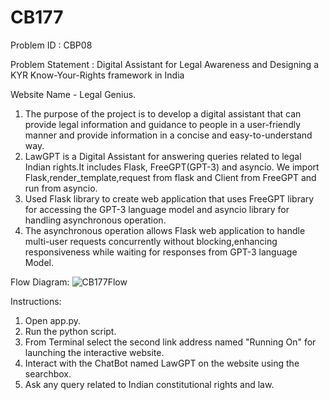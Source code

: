 # CB177
Problem ID : CBP08

Problem Statement : Digital Assistant for Legal Awareness and Designing a KYR Know-Your-Rights framework in India

Website Name - Legal Genius.

1. The purpose of the project is to develop a digital assistant that can provide legal information and guidance to people in a user-friendly manner and provide information in a concise and easy-to-understand way.
2. LawGPT is a Digital Assistant for answering queries related to legal Indian rights.It includes Flask, FreeGPT(GPT-3) and asyncio. We import Flask,render_template,request from flask and Client from FreeGPT and run from asyncio.
3. Used Flask library to create web application that uses FreeGPT library for accessing the GPT-3 language model and asyncio library for handling asynchronous operation.
4. The asynchronous operation allows Flask web application to handle multi-user requests concurrently without blocking,enhancing responsiveness while waiting for responses from GPT-3 language Model.


Flow Diagram:
![CB177Flow](https://github.com/Anytng-lan/CB177/assets/145493178/f3fcfb94-991e-48e1-8207-2187f7447ecf)


Instructions:

1. Open app.py.
2. Run the python script.
3. From Terminal select the second link address named "Running On" for launching the interactive website.
4. Interact with the ChatBot named LawGPT on the website using the searchbox.
5. Ask any query related to Indian constitutional rights and law.
